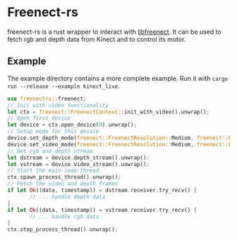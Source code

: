 # Freenect-rs
freenect-rs is a rust wrapper to interact with [libfreenect](https://github.com/OpenKinect/libfreenect).
It can be used to fetch rgb and depth data from Kinect and to control its motor.

## Example

The example directory contains a more complete example. Run it with `cargo run --release --example kinect_live`.

```rust
use freenectrs::freenect;
// Init with video functionality
let ctx = freenect::FreenectContext::init_with_video().unwrap();
// Open first device
let device = ctx.open_device(0).unwrap();
// Setup mode for this device
device.set_depth_mode(freenect::FreenectResolution::Medium, freenect::FreenectDepthFormat::MM).unwrap();
device.set_video_mode(freenect::FreenectResolution::Medium, freenect::FreenectVideoFormat::Rgb).unwrap();
// Get rgb and depth stream
let dstream = device.depth_stream().unwrap();
let vstream = device.video_stream().unwrap();
// Start the main-loop-thread
ctx.spawn_process_thread().unwrap();
// Fetch the video and depth frames
if let Ok((data, timestamp)) = dstream.receiver.try_recv() {
       // ... handle depth data
}
if let Ok((data, timestamp)) = vstream.receiver.try_recv() {
       // ... handle rgb data
}
ctx.stop_process_thread().unwrap();
```
